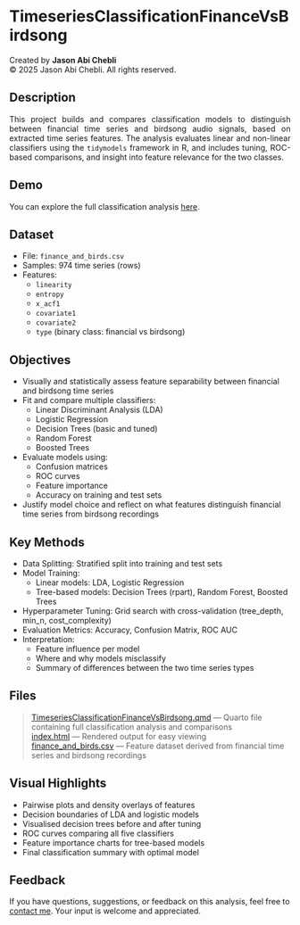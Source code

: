 # TimeseriesClassificationFinanceVsBirdsong  
Created by **Jason Abi Chebli**  
© 2025 Jason Abi Chebli. All rights reserved.

## Description  
<div style="text-align: justify;">This project builds and compares classification models to distinguish between financial time series and birdsong audio signals, based on extracted time series features. The analysis evaluates linear and non-linear classifiers using the <code>tidymodels</code> framework in R, and includes tuning, ROC-based comparisons, and insight into feature relevance for the two classes.</div>

## Demo  
You can explore the full classification analysis [here](https://jabichebli.github.io/TimeseriesClassificationFinanceVsBirdsong/index.html).

## Dataset  
- File: `finance_and_birds.csv`  
- Samples: 974 time series (rows)  
- Features:  
  - `linearity`  
  - `entropy`  
  - `x_acf1`  
  - `covariate1`  
  - `covariate2`  
  - `type` (binary class: financial vs birdsong)  

## Objectives  
- Visually and statistically assess feature separability between financial and birdsong time series  
- Fit and compare multiple classifiers:
  - Linear Discriminant Analysis (LDA)
  - Logistic Regression
  - Decision Trees (basic and tuned)
  - Random Forest
  - Boosted Trees
- Evaluate models using:
  - Confusion matrices  
  - ROC curves  
  - Feature importance  
  - Accuracy on training and test sets  
- Justify model choice and reflect on what features distinguish financial time series from birdsong recordings


## Key Methods  
- Data Splitting: Stratified split into training and test sets  
- Model Training:  
  - Linear models: LDA, Logistic Regression  
  - Tree-based models: Decision Trees (rpart), Random Forest, Boosted Trees  
- Hyperparameter Tuning: Grid search with cross-validation (tree_depth, min_n, cost_complexity)  
- Evaluation Metrics: Accuracy, Confusion Matrix, ROC AUC  
- Interpretation:  
  - Feature influence per model  
  - Where and why models misclassify  
  - Summary of differences between the two time series types  

## Files  
>[TimeseriesClassificationFinanceVsBirdsong.qmd](FinanceBirdsClassification.qmd) — Quarto file containing full classification analysis and comparisons  
>[index.html](index.html) — Rendered output for easy viewing  
>[finance_and_birds.csv](finance_and_birds.csv) — Feature dataset derived from financial time series and birdsong recordings

## Visual Highlights  
- Pairwise plots and density overlays of features  
- Decision boundaries of LDA and logistic models  
- Visualised decision trees before and after tuning  
- ROC curves comparing all five classifiers  
- Feature importance charts for tree-based models  
- Final classification summary with optimal model

## Feedback  
If you have questions, suggestions, or feedback on this analysis, feel free to [contact me](https://jabichebli.github.io/jabichebli/contact/). Your input is welcome and appreciated.

